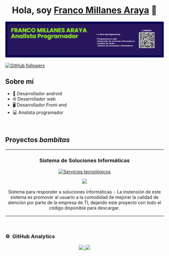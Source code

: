 <div align="center">
    <h1 align="center">Hola, soy <a href="https://curriculum-vitae-p4yu321xr-franko2015.vercel.app">Franco Millanes Araya</a> 👋</h1>
</div>
<a href="https://github.com/Franko2015?tab=repositories"><img src="./banner.svg"></a>

[![GitHub followers](https://img.shields.io/github/followers/Franko2015?style=social)](https://github.com/Franko2015)

## Sobre mí

- 📲 Desarrollador android
- 🌐 Desarrollador web
- 🖥️ Desarrollador Front-end
- 💻 Analista programador

<br>

## Proyectos *bombitas*
<table>
<!-- Aquí puedes modificar la información de tus proyectos -->
<tr>
<td width="50%">
    <h3 align="center">Sistema de Soluciones Informáticas</h3>
    <div align="center">
        <a href="https://github.com/Franko2015/Servicios" target="_blank"><img src="https://blogger.googleusercontent.com/img/a/AVvXsEgFmfT2HWYtBoS1Po1iByADJvJaqZyIUOZ4orJK0m5tDtXYLVy4r7T71QrDB3rIQ5GwT-5TyYlmErL5Jm1BXtpuvN4WuJJXr0T15JJFiGc8IgAdjmuXuPgca7XfHsNGvHuZBciOLhaDdTjOwxbpzKUrx2GPQmh_E0rVZru83K5FjofJ7EGXH3z2cP7w82XS=s1600" width="400" alt="Servicios tecnológicos"></a>
        <p>
            <a href="https://github.com/Franko2015/Servicios" target="_blank">
                <img src="https://img.shields.io/badge/CÓDIGO-ff9?style=for-the-badge&logo=github&logoColor=black">
            </a>
        </p>
        <p>Sistema para responder a soluciones informáticas</strong> - La instensión de este sistema es promover al usuario a la comodidad de mejorar la calidad de atención por parte de la empresa de TI, dejando este proyecto</strong> con todo el código disponible para descargar.</p>
    </div>                                                               
</td>

<!-- Puedes agregar más proyectos aquí -->

</table>
</div>
<br>

### ⚙️ &nbsp;GitHub Analytics

<p align="center">
    <a href="https://github.com/Franko2015">
        <img height="180em" src="https://github-readme-stats-eight-theta.vercel.app/api?username=Franko2015&show_icons=true&theme=algolia&include_all_commits=true&count_private=true"/>
        <img height="180em" src="https://github-readme-stats-eight-theta.vercel.app/api/top-langs/?username=Franko2015&layout=compact&langs_count=8&theme=algolia"/>
    </a>
</p>
